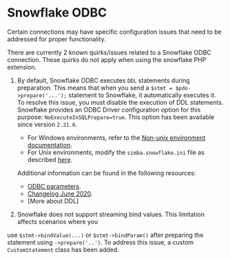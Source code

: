 # Snowflake ODBC

Certain connections may have specific configuration issues that need to be
addressed for proper functionality.

There are currently 2 known quirks/issues related to a Snowflake ODBC connection.
These quirks do not apply when using the snowflake PHP extension.

1. By default, Snowflake ODBC executes `DDL` statements during preparation.
   This means that when you send a `$stmt = $pdo->prepare('...');` statement to
   Snowflake, it automatically executes it. To resolve this issue, you must disable
   the execution of DDL statements. Snowflake provides an ODBC Driver configuration
   option for this purpose: `NoExecuteInSQLPrepare=true`. This option has been
   available since version `2.21.6`.

   - For Windows environments, refer to the [Non-unix environment documentation](https://docs.snowflake.com/en/user-guide/odbc-parameters.html#setting-parameters-in-windows).
   - For Unix environments, modify the `simba.snowflake.ini` file as described [here](https://docs.snowflake.com/en/user-guide/odbc-parameters.html#setting-parameters-in-macos-or-linux).

   Additional information can be found in the following resources:

   - [ODBC parameters](https://docs.snowflake.com/en/user-guide/odbc-parameters.html#configuration-parameters).
   - [Changelog June 2020](https://community.snowflake.com/s/article/client-release-history).
   - [More about DDL]

2. Snowflake does not support streaming bind values. This limitation affects
   scenarios where you

use `$stmt->bindValue(...)` or `$stmt->bindParam()` after preparing the statement
using `->prepare('..')`. To address this issue, a custom `CustomStatement`
class has been added.
